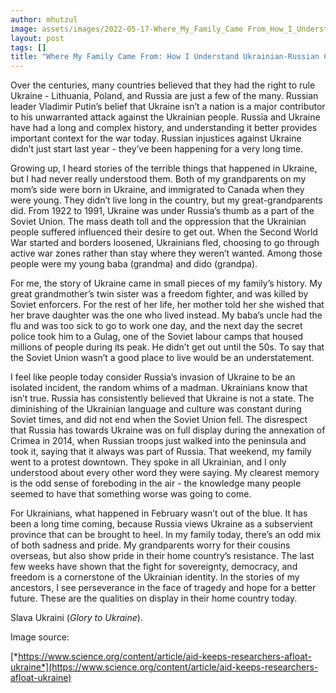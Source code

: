 ```yaml
---
author: mhutzul
image: assets/images/2022-05-17-Where_My_Family_Came From_How_I_Understand_Ukrainian-Russian_Conflict.jpg
layout: post
tags: []
title: "Where My Family Came From: How I Understand Ukrainian-Russian Conflict"
---
```


Over the centuries, many countries believed that they had the right to
rule Ukraine - Lithuania, Poland, and Russia are just a few of the many.
Russian leader Vladimir Putin’s belief that Ukraine isn’t a nation is a
major contributor to his unwarranted attack against the Ukrainian
people. Russia and Ukraine have had a long and complex history, and
understanding it better provides important context for the war today.
Russian injustices against Ukraine didn’t just start last year - they’ve
been happening for a very long time.

Growing up, I heard stories of the terrible things that happened in
Ukraine, but I had never really understood them. Both of my grandparents
on my mom’s side were born in Ukraine, and immigrated to Canada when
they were young. They didn’t live long in the country, but my
great-grandparents did. From 1922 to 1991, Ukraine was under Russia’s
thumb as a part of the Soviet Union. The mass death toll and the
oppression that the Ukrainian people suffered influenced their desire to
get out. When the Second World War started and borders loosened,
Ukrainians fled, choosing to go through active war zones rather than
stay where they weren’t wanted. Among those people were my young baba
(grandma) and dido (grandpa).

For me, the story of Ukraine came in small pieces of my family’s
history. My great grandmother’s twin sister was a freedom fighter, and
was killed by Soviet enforcers. For the rest of her life, her mother
told her she wished that her brave daughter was the one who lived
instead. My baba’s uncle had the flu and was too sick to go to work one
day, and the next day the secret police took him to a Gulag, one of the
Soviet labour camps that housed millions of people during its peak. He
didn’t get out until the 50s. To say that the Soviet Union wasn’t a good
place to live would be an understatement.

I feel like people today consider Russia’s invasion of Ukraine to be an
isolated incident, the random whims of a madman. Ukrainians know that
isn’t true. Russia has consistently believed that Ukraine is not a
state. The diminishing of the Ukrainian language and culture was
constant during Soviet times, and did not end when the Soviet Union
fell. The disrespect that Russia has towards Ukraine was on full display
during the annexation of Crimea in 2014, when Russian troops just walked
into the peninsula and took it, saying that it always was part of
Russia. That weekend, my family went to a protest downtown. They spoke
in all Ukrainian, and I only understood about every other word they were
saying. My clearest memory is the odd sense of foreboding in the air -
the knowledge many people seemed to have that something worse was going
to come.

For Ukrainians, what happened in February wasn’t out of the blue. It has
been a long time coming, because Russia views Ukraine as a subservient
province that can be brought to heel. In my family today, there’s an odd
mix of both sadness and pride. My grandparents worry for their cousins
overseas, but also show pride in their home country’s resistance. The
last few weeks have shown that the fight for sovereignty, democracy, and
freedom is a cornerstone of the Ukrainian identity. In the stories of my
ancestors, I see perseverance in the face of tragedy and hope for a
better future. These are the qualities on display in their home country
today.

Slava Ukraini (*Glory to Ukraine*).

Image source:

[*https://www.science.org/content/article/aid-keeps-researchers-afloat-ukraine*](https://www.science.org/content/article/aid-keeps-researchers-afloat-ukraine)


